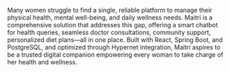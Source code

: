 Many women struggle to find a single, reliable platform to manage their physical health, mental well-being, and daily wellness needs. Maitri is a comprehensive solution that addresses this gap, offering a smart chatbot for health queries, seamless doctor consultations, community support, personalized diet plans—all in one place. Built with React, Spring Boot, and PostgreSQL, and optimized through Hypernet integration, Maitri aspires to be a trusted digital companion empowering every woman to take charge of her health and wellness.
